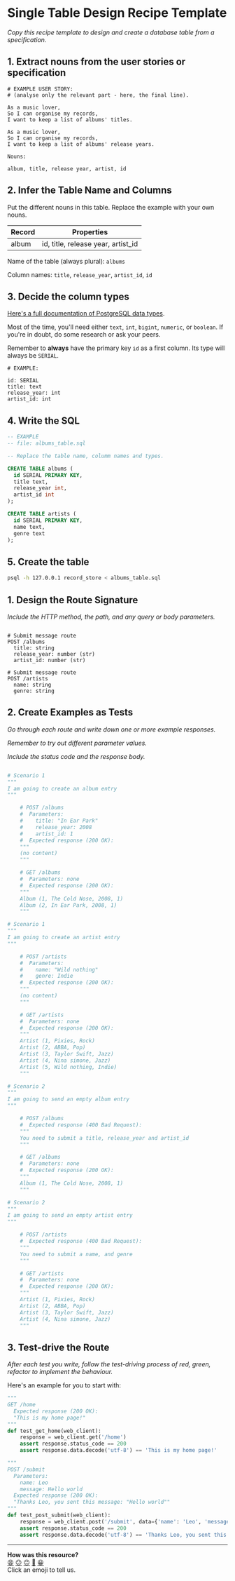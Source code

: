 # Single Table Design Recipe Template

_Copy this recipe template to design and create a database table from a specification._

## 1. Extract nouns from the user stories or specification

```
# EXAMPLE USER STORY:
# (analyse only the relevant part - here, the final line).

As a music lover,
So I can organise my records,
I want to keep a list of albums' titles.

As a music lover,
So I can organise my records,
I want to keep a list of albums' release years.
```

```
Nouns:

album, title, release year, artist, id
```

## 2. Infer the Table Name and Columns

Put the different nouns in this table. Replace the example with your own nouns.

| Record                | Properties                         |
| --------------------- | -----------------------------------|
| album                 | id, title, release year, artist_id |

Name of the table (always plural): `albums`

Column names: `title`, `release_year`, `artist_id`, `id`

## 3. Decide the column types

[Here's a full documentation of PostgreSQL data types](https://www.postgresql.org/docs/current/datatype.html).

Most of the time, you'll need either `text`, `int`, `bigint`, `numeric`, or `boolean`. If you're in doubt, do some research or ask your peers.

Remember to **always** have the primary key `id` as a first column. Its type will always be `SERIAL`.

```
# EXAMPLE:

id: SERIAL
title: text
release_year: int
artist_id: int
```

## 4. Write the SQL

```sql
-- EXAMPLE
-- file: albums_table.sql

-- Replace the table name, columm names and types.

CREATE TABLE albums (
  id SERIAL PRIMARY KEY,
  title text,
  release_year int,
  artist_id int
);

CREATE TABLE artists (
  id SERIAL PRIMARY KEY,
  name text,
  genre text
);

```

## 5. Create the table

```bash
psql -h 127.0.0.1 record_store < albums_table.sql
```

## 1. Design the Route Signature

_Include the HTTP method, the path, and any query or body parameters._

```

# Submit message route
POST /albums
  title: string
  release_year: number (str)
  artist_id: number (str)

# Submit message route
POST /artists
  name: string
  genre: string

```

## 2. Create Examples as Tests

_Go through each route and write down one or more example responses._

_Remember to try out different parameter values._

_Include the status code and the response body._

```python

# Scenario 1
"""
I am going to create an album entry
"""

    # POST /albums
    #  Parameters:
    #    title: "In Ear Park"
    #    release_year: 2008
    #    artist_id: 1
    #  Expected response (200 OK):
    """
    (no content)
    """

    # GET /albums
    #  Parameters: none
    #  Expected response (200 OK):
    """
    Album (1, The Cold Nose, 2008, 1)
    Album (2, In Ear Park, 2008, 1)
    """

# Scenario 1
"""
I am going to create an artist entry
"""

    # POST /artists
    #  Parameters:
    #    name: "Wild nothing"
    #    genre: Indie
    #  Expected response (200 OK):
    """
    (no content)
    """

    # GET /artists
    #  Parameters: none
    #  Expected response (200 OK):
    """
    Artist (1, Pixies, Rock)
    Artist (2, ABBA, Pop)
    Artist (3, Taylor Swift, Jazz)
    Artist (4, Nina simone, Jazz)
    Artist (5, Wild nothing, Indie)
    """

# Scenario 2
"""
I am going to send an empty album entry
"""

    # POST /albums
    #  Expected response (400 Bad Request):
    """
    You need to submit a title, release_year and artist_id
    """

    # GET /albums
    #  Parameters: none
    #  Expected response (200 OK):
    """
    Album (1, The Cold Nose, 2008, 1)
    """

# Scenario 2
"""
I am going to send an empty artist entry
"""

    # POST /artists
    #  Expected response (400 Bad Request):
    """
    You need to submit a name, and genre
    """

    # GET /artists
    #  Parameters: none
    #  Expected response (200 OK):
    """
    Artist (1, Pixies, Rock)
    Artist (2, ABBA, Pop)
    Artist (3, Taylor Swift, Jazz)
    Artist (4, Nina simone, Jazz)
    """
```




## 3. Test-drive the Route

_After each test you write, follow the test-driving process of red, green, refactor to implement the behaviour._

Here's an example for you to start with:

```python
"""
GET /home
  Expected response (200 OK):
  "This is my home page!"
"""
def test_get_home(web_client):
    response = web_client.get('/home')
    assert response.status_code == 200
    assert response.data.decode('utf-8') == 'This is my home page!'

"""
POST /submit
  Parameters:
    name: Leo
    message: Hello world
  Expected response (200 OK):
  "Thanks Leo, you sent this message: "Hello world""
"""
def test_post_submit(web_client):
    response = web_client.post('/submit', data={'name': 'Leo', 'message': 'Hello world'})
    assert response.status_code == 200
    assert response.data.decode('utf-8') == 'Thanks Leo, you sent this message: "Hello world"'
```

<!-- BEGIN GENERATED SECTION DO NOT EDIT -->

---

**How was this resource?**  
[😫](https://airtable.com/shrUJ3t7KLMqVRFKR?prefill_Repository=makersacademy%2Fdatabases-in-python&prefill_File=resources%2Fsingle_table_design_recipe_template.md&prefill_Sentiment=😫) [😕](https://airtable.com/shrUJ3t7KLMqVRFKR?prefill_Repository=makersacademy%2Fdatabases-in-python&prefill_File=resources%2Fsingle_table_design_recipe_template.md&prefill_Sentiment=😕) [😐](https://airtable.com/shrUJ3t7KLMqVRFKR?prefill_Repository=makersacademy%2Fdatabases-in-python&prefill_File=resources%2Fsingle_table_design_recipe_template.md&prefill_Sentiment=😐) [🙂](https://airtable.com/shrUJ3t7KLMqVRFKR?prefill_Repository=makersacademy%2Fdatabases-in-python&prefill_File=resources%2Fsingle_table_design_recipe_template.md&prefill_Sentiment=🙂) [😀](https://airtable.com/shrUJ3t7KLMqVRFKR?prefill_Repository=makersacademy%2Fdatabases-in-python&prefill_File=resources%2Fsingle_table_design_recipe_template.md&prefill_Sentiment=😀)  
Click an emoji to tell us.

<!-- END GENERATED SECTION DO NOT EDIT -->